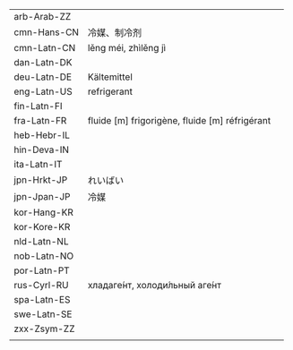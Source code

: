 | | | |
|-|-|-|
| arb-Arab-ZZ |  |  |
| cmn-Hans-CN | 冷媒、制冷剂 |  |
| cmn-Latn-CN | lěng méi, zhìlěng jì |  |
| dan-Latn-DK |  |  |
| deu-Latn-DE | Kältemittel |  |
| eng-Latn-US | refrigerant |  |
| fin-Latn-FI |  |  |
| fra-Latn-FR | fluide [m] frigorigène, fluide [m] réfrigérant |  |
| heb-Hebr-IL |  |  |
| hin-Deva-IN |  |  |
| ita-Latn-IT |  |  |
| jpn-Hrkt-JP | れいばい |  |
| jpn-Jpan-JP | 冷媒 |  |
| kor-Hang-KR |  |  |
| kor-Kore-KR |  |  |
| nld-Latn-NL |  |  |
| nob-Latn-NO |  |  |
| por-Latn-PT |  |  |
| rus-Cyrl-RU | хладаге́нт, холоди́льный аге́нт |  |
| spa-Latn-ES |  |  |
| swe-Latn-SE |  |  |
| zxx-Zsym-ZZ |  |  |
|  |  |  |
